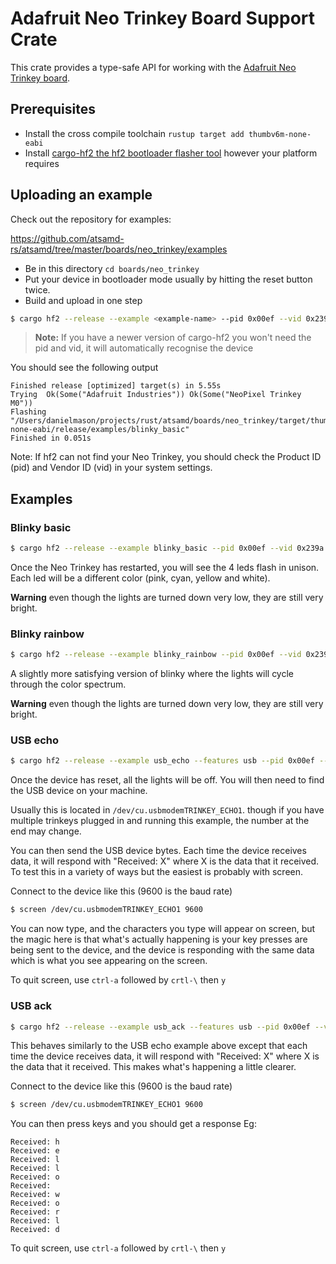 # Adafruit Neo Trinkey Board Support Crate

This crate provides a type-safe API for working with the [Adafruit Neo Trinkey
board](https://www.adafruit.com/product/4870).

## Prerequisites
* Install the cross compile toolchain `rustup target add thumbv6m-none-eabi`
* Install [cargo-hf2 the hf2 bootloader flasher tool](https://crates.io/crates/cargo-hf2) however your platform requires

## Uploading an example
Check out the repository for examples:

https://github.com/atsamd-rs/atsamd/tree/master/boards/neo_trinkey/examples

* Be in this directory `cd boards/neo_trinkey`
* Put your device in bootloader mode usually by hitting the reset button twice.
* Build and upload in one step
```bash
$ cargo hf2 --release --example <example-name> --pid 0x00ef --vid 0x239a
```
> **Note:** If you have a newer version of cargo-hf2 you won't need the pid and vid, it will automatically recognise the 
> device

You should see the following output
```text
Finished release [optimized] target(s) in 5.55s
Trying  Ok(Some("Adafruit Industries")) Ok(Some("NeoPixel Trinkey M0"))
Flashing "/Users/danielmason/projects/rust/atsamd/boards/neo_trinkey/target/thumbv6m-none-eabi/release/examples/blinky_basic"
Finished in 0.051s
```
Note: If hf2 can not find your Neo Trinkey, you should check the Product ID (pid) and Vendor ID (vid) in your system
settings.

## Examples

### Blinky basic

```bash
$ cargo hf2 --release --example blinky_basic --pid 0x00ef --vid 0x239a
```

Once the Neo Trinkey has restarted, you will see the 4 leds flash in unison. Each led will be a different color (pink,
cyan, yellow and white).

**Warning** even though the lights are turned down very low, they are still very bright.

### Blinky rainbow

```bash
$ cargo hf2 --release --example blinky_rainbow --pid 0x00ef --vid 0x239a
```

A slightly more satisfying version of blinky where the lights will cycle through the color spectrum.

**Warning** even though the lights are turned down very low, they are still very bright.

### USB echo

```bash
$ cargo hf2 --release --example usb_echo --features usb --pid 0x00ef --vid 0x239a
```

Once the device has reset, all the lights will be off. You will then need to find the USB device on your machine.

Usually this is located in `/dev/cu.usbmodemTRINKEY_ECHO1`. though if you have multiple trinkeys plugged in and running
this example, the number at the end may change.

You can then send the USB device bytes. Each time the device receives data, it will respond with "Received: X" where X
is the data that it received. To test this in a variety of ways but the easiest is probably with screen.

Connect to the device like this (9600 is the baud rate)

```bash
$ screen /dev/cu.usbmodemTRINKEY_ECHO1 9600
```

You can now type, and the characters you type will appear on screen, but the magic here is that what's actually
happening is your key presses are being sent to the device, and the device is responding with the same data which is
what you see appearing on the screen.

To quit screen, use `ctrl-a` followed by `crtl-\` then `y`

### USB ack

```bash
$ cargo hf2 --release --example usb_ack --features usb --pid 0x00ef --vid 0x239a
```

This behaves similarly to the USB echo example above except that each time the device receives data, it will respond
with "Received: X" where X is the data that it received. This makes what's happening a little clearer.

Connect to the device like this (9600 is the baud rate)

```bash
$ screen /dev/cu.usbmodemTRINKEY_ECHO1 9600
```

You can then press keys and you should get a response Eg:

```text
Received: h
Received: e
Received: l
Received: l
Received: o
Received:
Received: w
Received: o
Received: r
Received: l
Received: d
```

To quit screen, use `ctrl-a` followed by `crtl-\` then `y`
